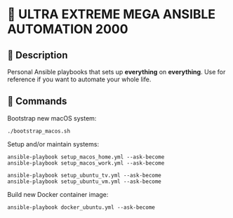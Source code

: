 # 🤖 ULTRA EXTREME MEGA ANSIBLE AUTOMATION 2000

## 🚨 Description

Personal Ansible playbooks that sets up **everything** on **everything**. Use
for reference if you want to automate your whole life.

## 🚀 Commands

Bootstrap new macOS system:

    ./bootstrap_macos.sh

Setup and/or maintain systems:

    ansible-playbook setup_macos_home.yml --ask-become
    ansible-playbook setup_macos_work.yml --ask-become

    ansible-playbook setup_ubuntu_tv.yml --ask-become
    ansible-playbook setup_ubuntu_vm.yml --ask-become

Build new Docker container image:

    ansible-playbook docker_ubuntu.yml --ask-become

